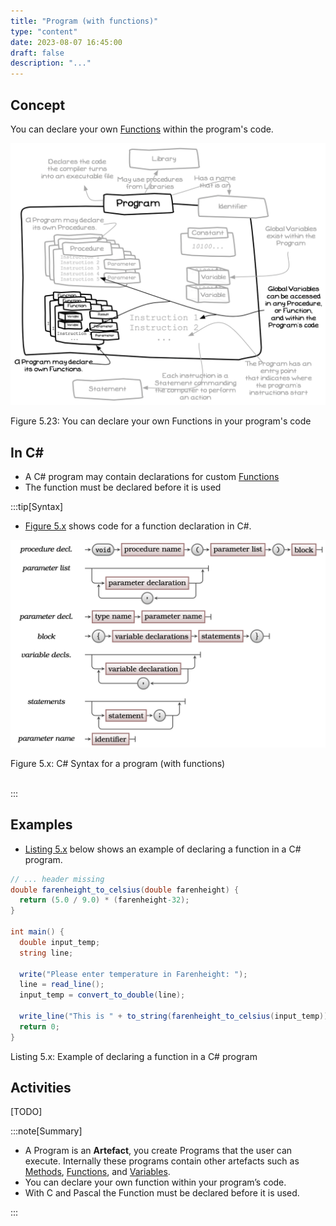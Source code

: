 ```yaml
---
title: "Program (with functions)"
type: "content"
date: 2023-08-07 16:45:00
draft: false
description: "..."
---
```


## Concept

You can declare your own [Functions](../20-function) within the program's code.

<a id="FigureProgramWithFunctions"></a>

![Figure 5.23 You can declare your own Functions in your program's code](./images/storing-and-using-data/program-with-functions.png "You can declare your own Functions in your program's code")

<div class="caption"><span class="caption-figure-nbr">Figure 5.23: </span>You can declare your own Functions in your program's code</div>

## In C#

- A C# program may contain declarations for custom [Functions](../21-function)
- The function must be declared before it is used

:::tip[Syntax]

- [Figure 5.x](#FigureProgramWithFunctionsSyntax) shows code for a function declaration in C#.

<a id="FigureProgramWithFunctionsSyntax"></a>

![Figure 5.x C# Syntax for a program (with functions)](./images/storing-and-using-data/ParameterSyntax.png "C# Syntax for a program (with functions)")
<div class="caption"><span class="caption-figure-nbr">Figure 5.x: </span>C# Syntax for a program (with functions)</div><br/>

:::

## Examples

- [Listing 5.x](#ListingProgramWithFunctions) below shows an example of declaring a function in a C# program.

<a id="ListingProgramWithFunctions"></a>

```csharp
// ... header missing
double farenheight_to_celsius(double farenheight) {
  return (5.0 / 9.0) * (farenheight-32);
}

int main() {
  double input_temp;
  string line;

  write("Please enter temperature in Farenheight: ");
  line = read_line();
  input_temp = convert_to_double(line);

  write_line("This is " + to_string(farenheight_to_celsius(input_temp)) + " in Celsius");
  return 0;
}
```
<div class="caption"><span class="caption-figure-nbr">Listing 5.x: </span>Example of declaring a function in a C# program</div>

## Activities

[TODO]

:::note[Summary]

- A Program is an **Artefact**, you create Programs that the user can execute. Internally these programs contain other artefacts such as [Methods](../03-method), [Functions](../20-function), and [Variables](../12-variable).
- You can declare your own function within your program’s code.
- With C and Pascal the Function must be declared before it is used.

:::